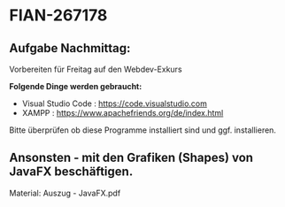 # FIAN-267178

## Aufgabe Nachmittag:

Vorbereiten für Freitag auf den Webdev-Exkurs

**Folgende Dinge werden gebraucht:**
* Visual Studio Code : https://code.visualstudio.com
* XAMPP : https://www.apachefriends.org/de/index.html

Bitte überprüfen ob diese Programme installiert sind und ggf. installieren.


## Ansonsten - mit den Grafiken (Shapes) von JavaFX beschäftigen.
Material: Auszug - JavaFX.pdf